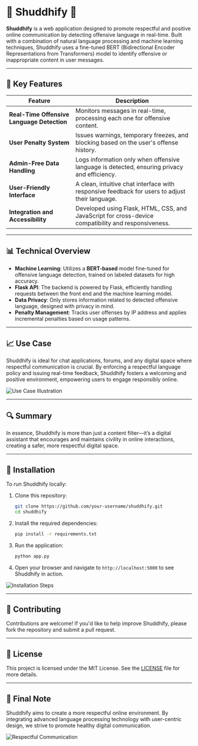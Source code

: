 # 🌟 Shuddhify 🌟

**Shuddhify** is a web application designed to promote respectful and positive online communication by detecting offensive language in real-time. Built with a combination of natural language processing and machine learning techniques, Shuddhify uses a fine-tuned BERT (Bidirectional Encoder Representations from Transformers) model to identify offensive or inappropriate content in user messages.

---

## 🎨 Key Features

| Feature                               | Description                                                                                          |
|---------------------------------------|------------------------------------------------------------------------------------------------------|
| **Real-Time Offensive Language Detection** | Monitors messages in real-time, processing each one for offensive content.                      |
| **User Penalty System**               | Issues warnings, temporary freezes, and blocking based on the user's offense history.               |
| **Admin-Free Data Handling**          | Logs information only when offensive language is detected, ensuring privacy and efficiency.          |
| **User-Friendly Interface**           | A clean, intuitive chat interface with responsive feedback for users to adjust their language.       |
| **Integration and Accessibility**     | Developed using Flask, HTML, CSS, and JavaScript for cross-device compatibility and responsiveness. |

---

## 📊 Technical Overview

- **Machine Learning**: Utilizes a **BERT-based** model fine-tuned for offensive language detection, trained on labeled datasets for high accuracy.
- **Flask API**: The backend is powered by Flask, efficiently handling requests between the front end and the machine learning model.
- **Data Privacy**: Only stores information related to detected offensive language, designed with privacy in mind.
- **Penalty Management**: Tracks user offenses by IP address and applies incremental penalties based on usage patterns.

---

## 📈 Use Case

Shuddhify is ideal for chat applications, forums, and any digital space where respectful communication is crucial. By enforcing a respectful language policy and issuing real-time feedback, Shuddhify fosters a welcoming and positive environment, empowering users to engage responsibly online.

![Use Case Illustration](https://drive.google.com/file/d/1O7c2RyTduBKP0yv2_cOtbG_kvkGZ8Q3R/view) <!-- Replace with an actual image link -->

---

## 🔍 Summary

In essence, Shuddhify is more than just a content filter—it’s a digital assistant that encourages and maintains civility in online interactions, creating a safer, more respectful digital space.

---

## 🚀 Installation

To run Shuddhify locally:

1. Clone this repository:
   ```bash
   git clone https://github.com/your-username/shuddhify.git
   cd shuddhify
   ```

2. Install the required dependencies:
   ```bash
   pip install -r requirements.txt
   ```

3. Run the application:
   ```bash
   python app.py
   ```

4. Open your browser and navigate to `http://localhost:5000` to see Shuddhify in action.

![Installation Steps](https://via.placeholder.com/600x200?text=Installation+Steps) <!-- Replace with an actual image link -->

---

## 🤝 Contributing

Contributions are welcome! If you'd like to help improve Shuddhify, please fork the repository and submit a pull request.

---

## 📜 License

This project is licensed under the MIT License. See the [LICENSE](LICENSE) file for more details.

---

## 🌈 Final Note

Shuddhify aims to create a more respectful online environment. By integrating advanced language processing technology with user-centric design, we strive to promote healthy digital communication.

![Respectful Communication](https://drive.google.com/file/d/1O7c2RyTduBKP0yv2_cOtbG_kvkGZ8Q3R/view) <!-- Replace with an actual image link -->
